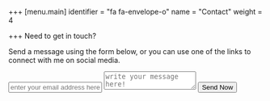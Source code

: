 +++
[menu.main]
identifier = "fa fa-envelope-o"
name = "Contact"
weight = 4

+++
Need to get in touch?

Send a message using the form below, or you can use one of the links to connect with me on social media.

<html><form method="POST" action="https://formspree.io/me@karljtaylor.com">
  <input type="email" name="email" placeholder="enter your email address here!">
  <textarea name="message" placeholder="write your message here!"></textarea>
  <button type="submit">Send Now</button>
</form></html>
